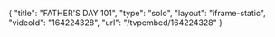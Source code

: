 {
    "title": "FATHER'S DAY 101",
    "type": "solo",
    "layout": "iframe-static",
    "videoId": "164224328",
    "url": "\/tvpembed\/164224328"
}